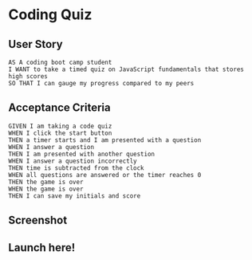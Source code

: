 # Coding Quiz

## User Story
````
AS A coding boot camp student
I WANT to take a timed quiz on JavaScript fundamentals that stores high scores
SO THAT I can gauge my progress compared to my peers
````
## Acceptance Criteria
````
GIVEN I am taking a code quiz
WHEN I click the start button
THEN a timer starts and I am presented with a question
WHEN I answer a question
THEN I am presented with another question
WHEN I answer a question incorrectly
THEN time is subtracted from the clock
WHEN all questions are answered or the timer reaches 0
THEN the game is over
WHEN the game is over
THEN I can save my initials and score
````
## Screenshot

## Launch here!
